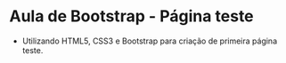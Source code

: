 # Aula de Bootstrap - Página teste

 - Utilizando HTML5, CSS3 e Bootstrap para criação de primeira página teste.

 
